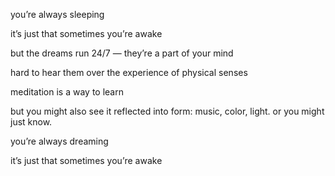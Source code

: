 you’re always sleeping

it’s just that sometimes you’re awake

but the dreams run 24/7 — they’re a part of your mind

hard to hear them over the experience of physical senses

meditation is a way to learn

but you might also see it reflected into form: music, color, light. or you might just know.

you’re always dreaming

it’s just that sometimes you’re awake
